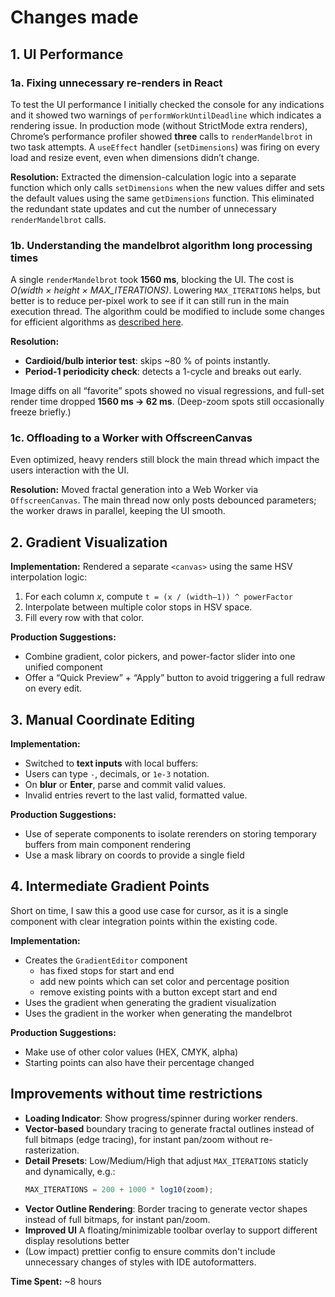 # Changes made

## 1. UI Performance

### 1a. Fixing unnecessary re-renders in React

To test the UI performance I initially checked the console for any indications and it showed two warnings of `performWorkUntilDeadline` which indicates a rendering issue. In production mode (without StrictMode extra renders), Chrome’s performance profiler showed **three** calls to `renderMandelbrot` in two task attempts. A `useEffect` handler (`setDimensions`) was firing on every load and resize event, even when dimensions didn’t change.

**Resolution:**
Extracted the dimension-calculation logic into a separate function which only calls `setDimensions` when the new values differ and sets the default values using the same `getDimensions` function. This eliminated the redundant state updates and cut the number of unnecessary `renderMandelbrot` calls.

### 1b. Understanding the mandelbrot algorithm long processing times

A single `renderMandelbrot` took **1560 ms**, blocking the UI. The cost is _O(width × height × MAX_ITERATIONS)_. Lowering `MAX_ITERATIONS` helps, but better is to reduce per-pixel work to see if it can still run in the main execution thread. The algorithm could be modified to include some changes for efficient algorithms as [described here](https://en.wikipedia.org/wiki/Plotting_algorithms_for_the_Mandelbrot_set).

**Resolution:**

- **Cardioid/bulb interior test**: skips ~80 % of points instantly.
- **Period-1 periodicity check**: detects a 1-cycle and breaks out early.

Image diffs on all “favorite” spots showed no visual regressions, and full-set render time dropped **1560 ms → 62 ms**. (Deep-zoom spots still occasionally freeze briefly.)

### 1c. Offloading to a Worker with OffscreenCanvas

Even optimized, heavy renders still block the main thread which impact the users interaction with the UI.

**Resolution:**
Moved fractal generation into a Web Worker via `OffscreenCanvas`. The main thread now only posts debounced parameters; the worker draws in parallel, keeping the UI smooth.

## 2. Gradient Visualization

**Implementation:**
Rendered a separate `<canvas>` using the same HSV interpolation logic:

1. For each column _x_, compute `t = (x / (width–1)) ^ powerFactor`
2. Interpolate between multiple color stops in HSV space.
3. Fill every row with that color.

**Production Suggestions:**

- Combine gradient, color pickers, and power-factor slider into one unified component
- Offer a “Quick Preview” + “Apply” button to avoid triggering a full redraw on every edit.

## 3. Manual Coordinate Editing

**Implementation:**

- Switched to **text inputs** with local buffers:
- Users can type `-`, decimals, or `1e-3` notation.
- On **blur** or **Enter**, parse and commit valid values.
- Invalid entries revert to the last valid, formatted value.

**Production Suggestions:**

- Use of seperate components to isolate rerenders on storing temporary buffers from main component rendering
- Use a mask library on coords to provide a single field

## 4. Intermediate Gradient Points

Short on time, I saw this a good use case for cursor, as it is a single component with clear integration points within the existing code.

**Implementation:**

- Creates the `GradientEditor` component
  - has fixed stops for start and end
  - add new points which can set color and percentage position
  - remove existing points with a button except start and end
- Uses the gradient when generating the gradient visualization
- Uses the gradient in the worker when generating the mandelbrot

**Production Suggestions:**

- Make use of other color values (HEX, CMYK, alpha)
- Starting points can also have their percentage changed

## Improvements without time restrictions

- **Loading Indicator**: Show progress/spinner during worker renders.
- **Vector-based** boundary tracing to generate fractal outlines instead of full bitmaps (edge tracing), for instant pan/zoom without re-rasterization.
- **Detail Presets**: Low/Medium/High that adjust `MAX_ITERATIONS` staticly and dynamically, e.g.:
  ```js
  MAX_ITERATIONS = 200 + 1000 * log10(zoom);
  ```
- **Vector Outline Rendering**: Border tracing to generate vector shapes instead of full bitmaps, for instant pan/zoom.
- **Improved UI** A floating/minimizable toolbar overlay to support different display resolutions better
- (Low impact) prettier config to ensure commits don't include unnecessary changes of styles with IDE autoformatters.

**Time Spent:**
~8 hours
